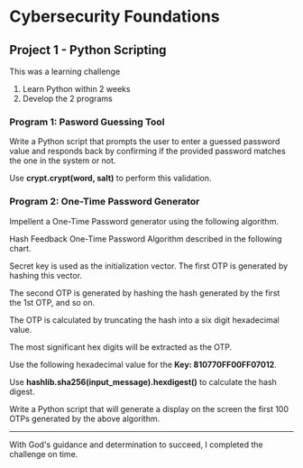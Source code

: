 # Cybersecurity Foundations

## Project 1 - Python Scripting
This was a learning challenge
1) Learn Python within 2 weeks
2) Develop the 2 programs

### Program 1: Pasword Guessing Tool
Write a Python script that prompts the user to enter a guessed password value and responds back by confirming if the provided password matches the one in the system or not.  

Use **crypt.crypt(word, salt)** to perform this validation.

### Program 2: One-Time Password Generator
Impellent a One-Time Password generator using the following algorithm.  

Hash Feedback One-Time Password Algorithm described in the following chart.   

Secret key is used as the initialization vector. The first OTP is generated by hashing this vector.  

The second OTP is generated by hashing the hash generated by the first the 1st OTP, and so on.  

The OTP is calculated by truncating the hash into a six digit hexadecimal value.  

The most significant hex digits will be extracted as the OTP.

Use the following hexadecimal value for the **Key: 810770FF00FF07012**.  

Use **hashlib.sha256(input_message).hexdigest()** to calculate the hash digest.  

Write a Python script that will generate a display on the screen the first 100 OTPs generated by the above algorithm.
<hr>
With God's guidance and determination to succeed, I completed the challenge on time.
